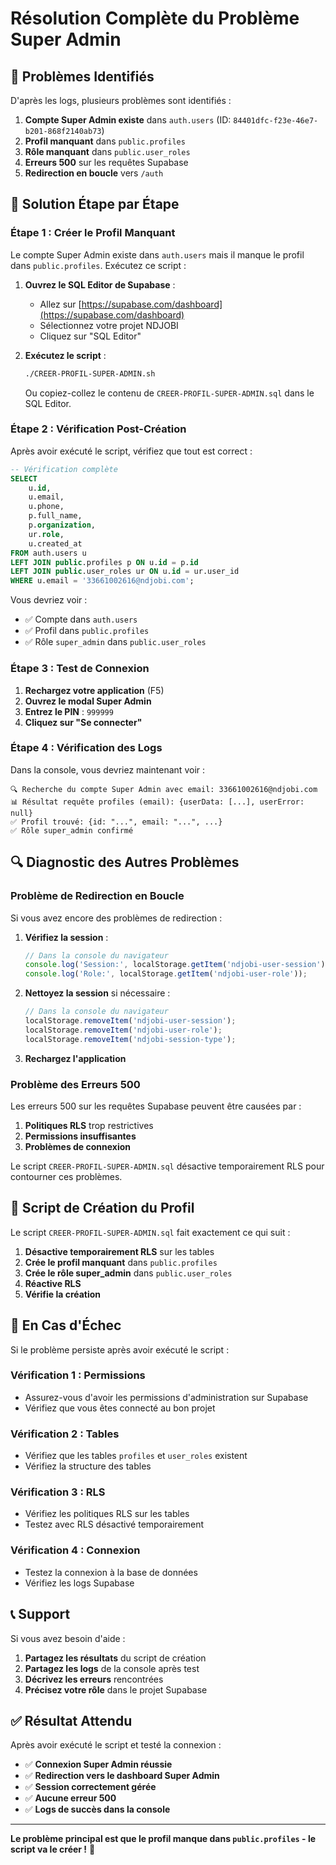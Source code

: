 # Résolution Complète du Problème Super Admin

## 🚨 **Problèmes Identifiés**

D'après les logs, plusieurs problèmes sont identifiés :

1. **Compte Super Admin existe** dans `auth.users` (ID: `84401dfc-f23e-46e7-b201-868f2140ab73`)
2. **Profil manquant** dans `public.profiles`
3. **Rôle manquant** dans `public.user_roles`
4. **Erreurs 500** sur les requêtes Supabase
5. **Redirection en boucle** vers `/auth`

## 🔧 **Solution Étape par Étape**

### **Étape 1 : Créer le Profil Manquant**

Le compte Super Admin existe dans `auth.users` mais il manque le profil dans `public.profiles`. Exécutez ce script :

1. **Ouvrez le SQL Editor de Supabase** :
   - Allez sur [https://supabase.com/dashboard](https://supabase.com/dashboard)
   - Sélectionnez votre projet NDJOBI
   - Cliquez sur "SQL Editor"

2. **Exécutez le script** :
   ```bash
   ./CREER-PROFIL-SUPER-ADMIN.sh
   ```
   
   Ou copiez-collez le contenu de `CREER-PROFIL-SUPER-ADMIN.sql` dans le SQL Editor.

### **Étape 2 : Vérification Post-Création**

Après avoir exécuté le script, vérifiez que tout est correct :

```sql
-- Vérification complète
SELECT 
    u.id,
    u.email,
    u.phone,
    p.full_name,
    p.organization,
    ur.role,
    u.created_at
FROM auth.users u
LEFT JOIN public.profiles p ON u.id = p.id
LEFT JOIN public.user_roles ur ON u.id = ur.user_id
WHERE u.email = '33661002616@ndjobi.com';
```

Vous devriez voir :
- ✅ Compte dans `auth.users`
- ✅ Profil dans `public.profiles`
- ✅ Rôle `super_admin` dans `public.user_roles`

### **Étape 3 : Test de Connexion**

1. **Rechargez votre application** (F5)
2. **Ouvrez le modal Super Admin**
3. **Entrez le PIN** : `999999`
4. **Cliquez sur "Se connecter"**

### **Étape 4 : Vérification des Logs**

Dans la console, vous devriez maintenant voir :
```
🔍 Recherche du compte Super Admin avec email: 33661002616@ndjobi.com
📊 Résultat requête profiles (email): {userData: [...], userError: null}
✅ Profil trouvé: {id: "...", email: "...", ...}
✅ Rôle super_admin confirmé
```

## 🔍 **Diagnostic des Autres Problèmes**

### **Problème de Redirection en Boucle**

Si vous avez encore des problèmes de redirection :

1. **Vérifiez la session** :
   ```javascript
   // Dans la console du navigateur
   console.log('Session:', localStorage.getItem('ndjobi-user-session'));
   console.log('Role:', localStorage.getItem('ndjobi-user-role'));
   ```

2. **Nettoyez la session** si nécessaire :
   ```javascript
   // Dans la console du navigateur
   localStorage.removeItem('ndjobi-user-session');
   localStorage.removeItem('ndjobi-user-role');
   localStorage.removeItem('ndjobi-session-type');
   ```

3. **Rechargez l'application**

### **Problème des Erreurs 500**

Les erreurs 500 sur les requêtes Supabase peuvent être causées par :

1. **Politiques RLS** trop restrictives
2. **Permissions insuffisantes**
3. **Problèmes de connexion**

Le script `CREER-PROFIL-SUPER-ADMIN.sql` désactive temporairement RLS pour contourner ces problèmes.

## 🎯 **Script de Création du Profil**

Le script `CREER-PROFIL-SUPER-ADMIN.sql` fait exactement ce qui suit :

1. **Désactive temporairement RLS** sur les tables
2. **Crée le profil manquant** dans `public.profiles`
3. **Crée le rôle super_admin** dans `public.user_roles`
4. **Réactive RLS**
5. **Vérifie la création**

## 🚨 **En Cas d'Échec**

Si le problème persiste après avoir exécuté le script :

### **Vérification 1 : Permissions**
- Assurez-vous d'avoir les permissions d'administration sur Supabase
- Vérifiez que vous êtes connecté au bon projet

### **Vérification 2 : Tables**
- Vérifiez que les tables `profiles` et `user_roles` existent
- Vérifiez la structure des tables

### **Vérification 3 : RLS**
- Vérifiez les politiques RLS sur les tables
- Testez avec RLS désactivé temporairement

### **Vérification 4 : Connexion**
- Testez la connexion à la base de données
- Vérifiez les logs Supabase

## 📞 **Support**

Si vous avez besoin d'aide :

1. **Partagez les résultats** du script de création
2. **Partagez les logs** de la console après test
3. **Décrivez les erreurs** rencontrées
4. **Précisez votre rôle** dans le projet Supabase

## ✅ **Résultat Attendu**

Après avoir exécuté le script et testé la connexion :

- ✅ **Connexion Super Admin réussie**
- ✅ **Redirection vers le dashboard Super Admin**
- ✅ **Session correctement gérée**
- ✅ **Aucune erreur 500**
- ✅ **Logs de succès dans la console**

---

**Le problème principal est que le profil manque dans `public.profiles` - le script va le créer !** 🎯
